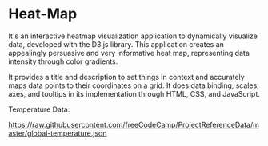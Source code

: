 # Heat-Map
It's an interactive heatmap visualization application to dynamically visualize data, developed with the D3.js library. This application creates an appealingly persuasive and very informative heat map, representing data intensity through color gradients.

It provides a title and description to set things in context and accurately maps data points to their coordinates on a grid. It does data binding, scales, axes, and tooltips  in its implementation through HTML, CSS, and JavaScript.

Temperature Data:

https://raw.githubusercontent.com/freeCodeCamp/ProjectReferenceData/master/global-temperature.json

